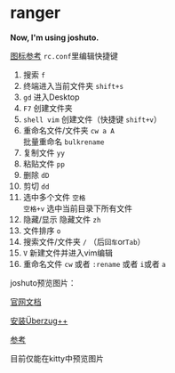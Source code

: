 # ranger

**Now, I'm using joshuto.**

[图标参考](https://github.com/cdump/ranger-devicons2)
`rc.conf`里编辑快捷键
1. 搜索 `f`
2. 终端进入当前文件夹 `shift+s`
3. `gd` 进入Desktop
4. `F7` 创建文件夹
5. `shell vim` 创建文件（快捷键 `shift+v`）
6. 重命名文件/文件夹 `cw a A`  
   批量重命名 `bulkrename`
7. 复制文件 `yy`
8. 粘贴文件 `pp`
9. 删除 `dD`
10. 剪切 `dd`
11. 选中多个文件 `空格`  
    `空格+v` 选中当前目录下所有文件
12. 隐藏/显示 隐藏文件 `zh`
13. 文件排序 `o`
14. 搜索文件/文件夹 `/` （后`回车`or`Tab`）
15. `V` 新建文件并进入vim编辑
16. 重命名文件 `cw` 或者 `:rename` 或者 `i`或者 `a` 



joshuto预览图片：

[官网文档](https://github.com/kamiyaa/joshuto/blob/main/docs/image_previews/README.md)

[安装Überzug++](https://github.com/jstkdng/ueberzugpp#install)

[参考](https://www.bilibili.com/video/BV1SV4y1m7ba/?vd_source=adf107bfee3c616e2040d1253b6e242c)

目前仅能在kitty中预览图片
